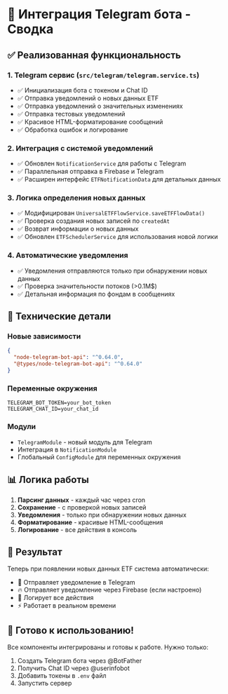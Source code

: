 # 📱 Интеграция Telegram бота - Сводка

## ✅ Реализованная функциональность

### 1. Telegram сервис (`src/telegram/telegram.service.ts`)

- ✅ Инициализация бота с токеном и Chat ID
- ✅ Отправка уведомлений о новых данных ETF
- ✅ Отправка уведомлений о значительных изменениях
- ✅ Отправка тестовых уведомлений
- ✅ Красивое HTML-форматирование сообщений
- ✅ Обработка ошибок и логирование

### 2. Интеграция с системой уведомлений

- ✅ Обновлен `NotificationService` для работы с Telegram
- ✅ Параллельная отправка в Firebase и Telegram
- ✅ Расширен интерфейс `ETFNotificationData` для детальных данных

### 3. Логика определения новых данных

- ✅ Модифицирован `UniversalETFFlowService.saveETFFlowData()`
- ✅ Проверка создания новых записей по `createdAt`
- ✅ Возврат информации о новых данных
- ✅ Обновлен `ETFSchedulerService` для использования новой логики

### 4. Автоматические уведомления

- ✅ Уведомления отправляются только при обнаружении новых данных
- ✅ Проверка значительности потоков (>0.1M$)
- ✅ Детальная информация по фондам в сообщениях

## 🔧 Технические детали

### Новые зависимости

```json
{
  "node-telegram-bot-api": "^0.64.0",
  "@types/node-telegram-bot-api": "^0.64.0"
}
```

### Переменные окружения

```env
TELEGRAM_BOT_TOKEN=your_bot_token
TELEGRAM_CHAT_ID=your_chat_id
```

### Модули

- `TelegramModule` - новый модуль для Telegram
- Интеграция в `NotificationModule`
- Глобальный `ConfigModule` для переменных окружения

## 📊 Логика работы

1. **Парсинг данных** - каждый час через cron
2. **Сохранение** - с проверкой новых записей
3. **Уведомления** - только при обнаружении новых данных
4. **Форматирование** - красивые HTML-сообщения
5. **Логирование** - все действия в консоль

## 🎯 Результат

Теперь при появлении новых данных ETF система автоматически:

- 📱 Отправляет уведомление в Telegram
- 🔥 Отправляет уведомление через Firebase (если настроено)
- 📝 Логирует все действия
- ⚡ Работает в реальном времени

## 🚀 Готово к использованию!

Все компоненты интегрированы и готовы к работе. Нужно только:

1. Создать Telegram бота через @BotFather
2. Получить Chat ID через @userinfobot
3. Добавить токены в `.env` файл
4. Запустить сервер
